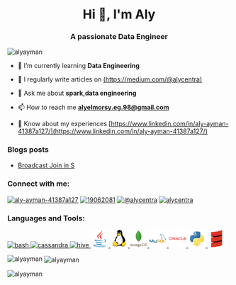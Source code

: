 <h1 align="center">Hi 👋, I'm Aly</h1>
<h3 align="center">A passionate Data Engineer</h3>

<p align="left"> <img src="https://komarev.com/ghpvc/?username=alyayman&label=Profile%20views&color=0e75b6&style=flat" alt="alyayman" /> </p>

- 🌱 I’m currently learning **Data Engineering**

- 📝 I regularly write articles on [(https://medium.com/@alycentra)](medium)

- 💬 Ask me about **spark,data engineering**

- 📫 How to reach me **alyelmorsy.eg.98@gmail.com**

- 📄 Know about my experiences [https://www.linkedin.com/in/aly-ayman-41387a127/](https://www.linkedin.com/in/aly-ayman-41387a127/)

### Blogs posts
<!-- BLOG-POST-LIST:START -->
- [Broadcast Join in S](https://medium.com/@alycentra/broadcast-join-in-s-2d5e332fb25?source=rss-390e8732e5ef------2)
<!-- BLOG-POST-LIST:END -->

<h3 align="left">Connect with me:</h3>
<p align="left">
<a href="https://linkedin.com/in/aly-ayman-41387a127" target="blank"><img align="center" src="https://raw.githubusercontent.com/rahuldkjain/github-profile-readme-generator/master/src/images/icons/Social/linked-in-alt.svg" alt="aly-ayman-41387a127" height="30" width="40" /></a>
<a href="https://stackoverflow.com/users/19062081" target="blank"><img align="center" src="https://raw.githubusercontent.com/rahuldkjain/github-profile-readme-generator/master/src/images/icons/Social/stack-overflow.svg" alt="19062081" height="30" width="40" /></a>
<a href="https://medium.com/@alycentra" target="blank"><img align="center" src="https://raw.githubusercontent.com/rahuldkjain/github-profile-readme-generator/master/src/images/icons/Social/medium.svg" alt="@alycentra" height="30" width="40" /></a>
<a href="https://www.hackerrank.com/alycentra" target="blank"><img align="center" src="https://raw.githubusercontent.com/rahuldkjain/github-profile-readme-generator/master/src/images/icons/Social/hackerrank.svg" alt="alycentra" height="30" width="40" /></a>
</p>

<h3 align="left">Languages and Tools:</h3>
<p align="left"> <a href="https://www.gnu.org/software/bash/" target="_blank" rel="noreferrer"> <img src="https://www.vectorlogo.zone/logos/gnu_bash/gnu_bash-icon.svg" alt="bash" width="40" height="40"/> </a> <a href="https://cassandra.apache.org/" target="_blank" rel="noreferrer"> <img src="https://www.vectorlogo.zone/logos/apache_cassandra/apache_cassandra-icon.svg" alt="cassandra" width="40" height="40"/> </a> <a href="https://hive.apache.org/" target="_blank" rel="noreferrer"> <img src="https://www.vectorlogo.zone/logos/apache_hive/apache_hive-icon.svg" alt="hive" width="40" height="40"/> </a> <a href="https://www.java.com" target="_blank" rel="noreferrer"> <img src="https://raw.githubusercontent.com/devicons/devicon/master/icons/java/java-original.svg" alt="java" width="40" height="40"/> </a> <a href="https://www.linux.org/" target="_blank" rel="noreferrer"> <img src="https://raw.githubusercontent.com/devicons/devicon/master/icons/linux/linux-original.svg" alt="linux" width="40" height="40"/> </a> <a href="https://www.mongodb.com/" target="_blank" rel="noreferrer"> <img src="https://raw.githubusercontent.com/devicons/devicon/master/icons/mongodb/mongodb-original-wordmark.svg" alt="mongodb" width="40" height="40"/> </a> <a href="https://www.mysql.com/" target="_blank" rel="noreferrer"> <img src="https://raw.githubusercontent.com/devicons/devicon/master/icons/mysql/mysql-original-wordmark.svg" alt="mysql" width="40" height="40"/> </a> <a href="https://www.oracle.com/" target="_blank" rel="noreferrer"> <img src="https://raw.githubusercontent.com/devicons/devicon/master/icons/oracle/oracle-original.svg" alt="oracle" width="40" height="40"/> </a> <a href="https://www.python.org" target="_blank" rel="noreferrer"> <img src="https://raw.githubusercontent.com/devicons/devicon/master/icons/python/python-original.svg" alt="python" width="40" height="40"/> </a> <a href="https://www.scala-lang.org" target="_blank" rel="noreferrer"> <img src="https://raw.githubusercontent.com/devicons/devicon/master/icons/scala/scala-original.svg" alt="scala" width="40" height="40"/> </a> </p>

<p><img align="left" src="https://github-readme-stats.vercel.app/api/top-langs?username=alyayman&show_icons=true&locale=en&layout=compact" alt="alyayman" /></p>

<p>&nbsp;<img align="center" src="https://github-readme-stats.vercel.app/api?username=alyayman&show_icons=true&locale=en" alt="alyayman" /></p>

<p><img align="center" src="https://github-readme-streak-stats.herokuapp.com/?user=alyayman&" alt="alyayman" /></p>
